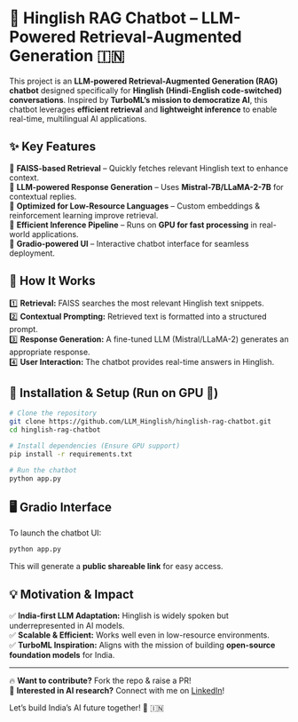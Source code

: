 # 🚀 Hinglish RAG Chatbot – LLM-Powered Retrieval-Augmented Generation 🇮🇳  

This project is an **LLM-powered Retrieval-Augmented Generation (RAG) chatbot** designed specifically for **Hinglish (Hindi-English code-switched) conversations**. Inspired by **TurboML’s mission to democratize AI**, this chatbot leverages **efficient retrieval** and **lightweight inference** to enable real-time, multilingual AI applications.  

## ✨ Key Features  

🔹 **FAISS-based Retrieval** – Quickly fetches relevant Hinglish text to enhance context.  
🔹 **LLM-powered Response Generation** – Uses **Mistral-7B/LLaMA-2-7B** for contextual replies.  
🔹 **Optimized for Low-Resource Languages** – Custom embeddings & reinforcement learning improve retrieval.  
🔹 **Efficient Inference Pipeline** – Runs on **GPU for fast processing** in real-world applications.  
🔹 **Gradio-powered UI** – Interactive chatbot interface for seamless deployment.  

## 🚀 How It Works  

1️⃣ **Retrieval:** FAISS searches the most relevant Hinglish text snippets.  
2️⃣ **Contextual Prompting:** Retrieved text is formatted into a structured prompt.  
3️⃣ **Response Generation:** A fine-tuned LLM (Mistral/LLaMA-2) generates an appropriate response.  
4️⃣ **User Interaction:** The chatbot provides real-time answers in Hinglish.  

## 🔧 Installation & Setup (Run on GPU 🚀)  

```bash
# Clone the repository
git clone https://github.com/LLM_Hinglish/hinglish-rag-chatbot.git  
cd hinglish-rag-chatbot  

# Install dependencies (Ensure GPU support)
pip install -r requirements.txt  

# Run the chatbot
python app.py  
```

## 🖥️ Gradio Interface  

To launch the chatbot UI:  

```bash
python app.py  
```

This will generate a **public shareable link** for easy access.  

## 💡 Motivation & Impact  

✅ **India-first LLM Adaptation:** Hinglish is widely spoken but underrepresented in AI models.  
✅ **Scalable & Efficient:** Works well even in low-resource environments.  
✅ **TurboML Inspiration:** Aligns with the mission of building **open-source foundation models** for India.  

---

🔥 **Want to contribute?** Fork the repo & raise a PR!  
📩 **Interested in AI research?** Connect with me on [LinkedIn](https://www.linkedin.com/in/shubh-garg-459079247/)!  

Let’s build India’s AI future together! 🚀 🇮🇳  
